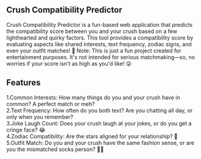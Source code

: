 ## Crush Compatibility Predictor
Crush Compatibility Predictor is a fun-based web application that predicts the compatibility score between you and your crush based on a few lighthearted and quirky factors. 
This tool provides a compatibility score by evaluating aspects like shared interests, text frequency, zodiac signs, and even your outfit matches! 🤩
Note: This is just a fun project created for entertainment purposes. It's not intended for serious matchmaking—so, no worries if your score isn't as high as you'd like! 😜

## Features
1.Common Interests: How many things do you and your crush have in common? A perfect match or meh?
<br>
2.Text Frequency: How often do you both text? Are you chatting all day, or only when you remember?
<br>
3.Joke Laugh Count: Does your crush laugh at your jokes, or do you get a cringe face? 😂
<br>
4.Zodiac Compatibility: Are the stars aligned for your relationship? 🌟
<br>
5.Outfit Match: Do you and your crush have the same fashion sense, or are you the mismatched socks person? 🧦👕
